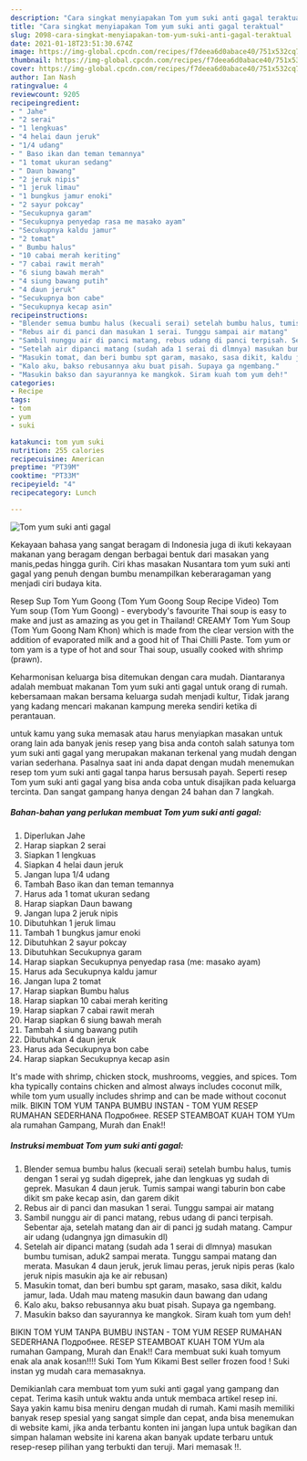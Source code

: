 ```yaml
---
description: "Cara singkat menyiapakan Tom yum suki anti gagal teraktual"
title: "Cara singkat menyiapakan Tom yum suki anti gagal teraktual"
slug: 2098-cara-singkat-menyiapakan-tom-yum-suki-anti-gagal-teraktual
date: 2021-01-18T23:51:30.674Z
image: https://img-global.cpcdn.com/recipes/f7deea6d0abace40/751x532cq70/tom-yum-suki-anti-gagal-foto-resep-utama.jpg
thumbnail: https://img-global.cpcdn.com/recipes/f7deea6d0abace40/751x532cq70/tom-yum-suki-anti-gagal-foto-resep-utama.jpg
cover: https://img-global.cpcdn.com/recipes/f7deea6d0abace40/751x532cq70/tom-yum-suki-anti-gagal-foto-resep-utama.jpg
author: Ian Nash
ratingvalue: 4
reviewcount: 9205
recipeingredient:
- " Jahe"
- "2 serai"
- "1 lengkuas"
- "4 helai daun jeruk"
- "1/4 udang"
- " Baso ikan dan teman temannya"
- "1 tomat ukuran sedang"
- " Daun bawang"
- "2 jeruk nipis"
- "1 jeruk limau"
- "1 bungkus jamur enoki"
- "2 sayur pokcay"
- "Secukupnya garam"
- "Secukupnya penyedap rasa me masako ayam"
- "Secukupnya kaldu jamur"
- "2 tomat"
- " Bumbu halus"
- "10 cabai merah keriting"
- "7 cabai rawit merah"
- "6 siung bawah merah"
- "4 siung bawang putih"
- "4 daun jeruk"
- "Secukupnya bon cabe"
- "Secukupnya kecap asin"
recipeinstructions:
- "Blender semua bumbu halus (kecuali serai) setelah bumbu halus, tumis dengan 1 serai yg sudah digeprek, jahe dan lengkuas yg sudah di geprek. Masukan 4 daun jeruk. Tumis sampai wangi taburin bon cabe dikit sm pake kecap asin, dan garem dikit"
- "Rebus air di panci dan masukan 1 serai. Tunggu sampai air matang"
- "Sambil nunggu air di panci matang, rebus udang di panci terpisah. Sebentar aja, setelah matang dan air di panci jg sudah matang. Campur air udang (udangnya jgn dimasukin dl)"
- "Setelah air dipanci matang (sudah ada 1 serai di dlmnya) masukan bumbu tumisan, aduk2 sampai merata. Tunggu sampai matang dan merata. Masukan 4 daun jeruk, jeruk limau peras, jeruk nipis peras (kalo jeruk nipis masukin aja ke air rebusan)"
- "Masukin tomat, dan beri bumbu spt garam, masako, sasa dikit, kaldu jamur, lada. Udah mau mateng masukin daun bawang dan udang"
- "Kalo aku, bakso rebusannya aku buat pisah. Supaya ga ngembang."
- "Masukin bakso dan sayurannya ke mangkok. Siram kuah tom yum deh!"
categories:
- Recipe
tags:
- tom
- yum
- suki

katakunci: tom yum suki 
nutrition: 255 calories
recipecuisine: American
preptime: "PT39M"
cooktime: "PT33M"
recipeyield: "4"
recipecategory: Lunch

---
```



![Tom yum suki anti gagal](https://img-global.cpcdn.com/recipes/f7deea6d0abace40/751x532cq70/tom-yum-suki-anti-gagal-foto-resep-utama.jpg)

Kekayaan bahasa yang sangat beragam di Indonesia juga di ikuti kekayaan makanan yang beragam dengan berbagai bentuk dari masakan yang manis,pedas hingga gurih. Ciri khas masakan Nusantara tom yum suki anti gagal yang penuh dengan bumbu menampilkan keberaragaman yang menjadi ciri budaya kita.


Resep Sup Tom Yum Goong (Tom Yum Goong Soup Recipe Video) Tom Yum soup (Tom Yum Goong) - everybody&#39;s favourite Thai soup is easy to make and just as amazing as you get in Thailand! CREAMY Tom Yum Soup (Tom Yum Goong Nam Khon) which is made from the clear version with the addition of evaporated milk and a good hit of Thai Chilli Paste. Tom yum or tom yam is a type of hot and sour Thai soup, usually cooked with shrimp (prawn).

Keharmonisan keluarga bisa ditemukan dengan cara mudah. Diantaranya adalah membuat makanan Tom yum suki anti gagal untuk orang di rumah. kebersamaan makan bersama keluarga sudah menjadi kultur, Tidak jarang yang kadang mencari makanan kampung mereka sendiri ketika di perantauan.

untuk kamu yang suka memasak atau harus menyiapkan masakan untuk orang lain ada banyak jenis resep yang bisa anda contoh salah satunya tom yum suki anti gagal yang merupakan makanan terkenal yang mudah dengan varian sederhana. Pasalnya saat ini anda dapat dengan mudah menemukan resep tom yum suki anti gagal tanpa harus bersusah payah.
Seperti resep Tom yum suki anti gagal yang bisa anda coba untuk disajikan pada keluarga tercinta. Dan sangat gampang hanya dengan 24 bahan dan 7 langkah.


<!--inarticleads1-->

##### Bahan-bahan yang perlukan membuat Tom yum suki anti gagal:

1. Diperlukan  Jahe
1. Harap siapkan 2 serai
1. Siapkan 1 lengkuas
1. Siapkan 4 helai daun jeruk
1. Jangan lupa 1/4 udang
1. Tambah  Baso ikan dan teman temannya
1. Harus ada 1 tomat ukuran sedang
1. Harap siapkan  Daun bawang
1. Jangan lupa 2 jeruk nipis
1. Dibutuhkan 1 jeruk limau
1. Tambah 1 bungkus jamur enoki
1. Dibutuhkan 2 sayur pokcay
1. Dibutuhkan Secukupnya garam
1. Harap siapkan Secukupnya penyedap rasa (me: masako ayam)
1. Harus ada Secukupnya kaldu jamur
1. Jangan lupa 2 tomat
1. Harap siapkan  Bumbu halus
1. Harap siapkan 10 cabai merah keriting
1. Harap siapkan 7 cabai rawit merah
1. Harap siapkan 6 siung bawah merah
1. Tambah 4 siung bawang putih
1. Dibutuhkan 4 daun jeruk
1. Harus ada Secukupnya bon cabe
1. Harap siapkan Secukupnya kecap asin


It&#39;s made with shrimp, chicken stock, mushrooms, veggies, and spices. Tom kha typically contains chicken and almost always includes coconut milk, while tom yum usually includes shrimp and can be made without coconut milk. BIKIN TOM YUM TANPA BUMBU INSTAN - TOM YUM RESEP RUMAHAN SEDERHANA Подробнее. RESEP STEAMBOAT KUAH TOM YUm ala rumahan Gampang, Murah dan Enak!! 

<!--inarticleads2-->

##### Instruksi membuat  Tom yum suki anti gagal:

1. Blender semua bumbu halus (kecuali serai) setelah bumbu halus, tumis dengan 1 serai yg sudah digeprek, jahe dan lengkuas yg sudah di geprek. Masukan 4 daun jeruk. Tumis sampai wangi taburin bon cabe dikit sm pake kecap asin, dan garem dikit
1. Rebus air di panci dan masukan 1 serai. Tunggu sampai air matang
1. Sambil nunggu air di panci matang, rebus udang di panci terpisah. Sebentar aja, setelah matang dan air di panci jg sudah matang. Campur air udang (udangnya jgn dimasukin dl)
1. Setelah air dipanci matang (sudah ada 1 serai di dlmnya) masukan bumbu tumisan, aduk2 sampai merata. Tunggu sampai matang dan merata. Masukan 4 daun jeruk, jeruk limau peras, jeruk nipis peras (kalo jeruk nipis masukin aja ke air rebusan)
1. Masukin tomat, dan beri bumbu spt garam, masako, sasa dikit, kaldu jamur, lada. Udah mau mateng masukin daun bawang dan udang
1. Kalo aku, bakso rebusannya aku buat pisah. Supaya ga ngembang.
1. Masukin bakso dan sayurannya ke mangkok. Siram kuah tom yum deh!


BIKIN TOM YUM TANPA BUMBU INSTAN - TOM YUM RESEP RUMAHAN SEDERHANA Подробнее. RESEP STEAMBOAT KUAH TOM YUm ala rumahan Gampang, Murah dan Enak!! Cara membuat suki kuah tomyum enak ala anak kosan!!!! Suki Tom Yum Kikami Best seller frozen food ! Suki instan yg mudah cara memasaknya. 

Demikianlah cara membuat tom yum suki anti gagal yang gampang dan cepat. Terima kasih untuk waktu anda untuk membaca artikel resep ini. Saya yakin kamu bisa meniru dengan mudah di rumah. Kami masih memiliki banyak resep spesial yang sangat simple dan cepat, anda bisa menemukan di website kami, jika anda terbantu konten ini jangan lupa untuk bagikan dan simpan halaman website ini karena akan banyak update terbaru untuk resep-resep pilihan yang terbukti dan teruji. Mari memasak !!. 
